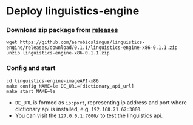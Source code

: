 # Deploy linguistics-engine 

### Download zip package from [releases](https://github.com/aerobicslingua/linguistics-engine/releases)
```
wget https://github.com/aerobicslingua/linguistics-engine/releases/download/0.1.1/linguistics-engine-x86-0.1.1.zip
unzip linguistics-engine-x86-0.1.1.zip
```

### Config and start
```
cd linguistics-engine-imageAPI-x86
make config NAME=le DE_URL=[dictionary_api_url]
make start NAME=le
```
* `DE_URL` is formed as `ip:port`, representing ip address and port where dictionary api is installed, e.g, `192.168.21.62:3000`.
* You can visit the `127.0.0.1:7000/` to test the linguistics api.

